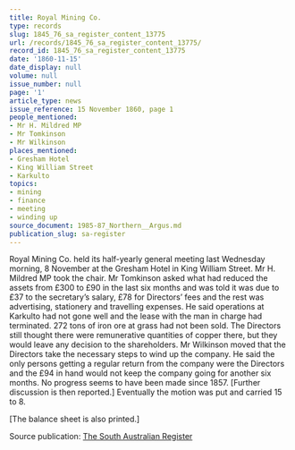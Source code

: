 ```yaml
---
title: Royal Mining Co.
type: records
slug: 1845_76_sa_register_content_13775
url: /records/1845_76_sa_register_content_13775/
record_id: 1845_76_sa_register_content_13775
date: '1860-11-15'
date_display: null
volume: null
issue_number: null
page: '1'
article_type: news
issue_reference: 15 November 1860, page 1
people_mentioned:
- Mr H. Mildred MP
- Mr Tomkinson
- Mr Wilkinson
places_mentioned:
- Gresham Hotel
- King William Street
- Karkulto
topics:
- mining
- finance
- meeting
- winding up
source_document: 1985-87_Northern__Argus.md
publication_slug: sa-register
---
```


Royal Mining Co. held its half-yearly general meeting last Wednesday morning, 8 November at the Gresham Hotel in King William Street.  Mr H. Mildred MP took the chair.  Mr Tomkinson asked what had reduced the assets from £300 to £90 in the last six months and was told it was due to £37 to the secretary’s salary, £78 for Directors’ fees and the rest was advertising, stationery and travelling expenses.  He said operations at Karkulto had not gone well and the lease with the man in charge had terminated.  272 tons of iron ore at grass had not been sold.  The Directors still thought there were remunerative quantities of copper there, but they would leave any decision to the shareholders.  Mr Wilkinson moved that the Directors take the necessary steps to wind up the company.  He said the only persons getting a regular return from the company were the Directors and the £94 in hand would not keep the company going for another six months.  No progress seems to have been made since 1857.  [Further discussion is then reported.]  Eventually the motion was put and carried 15 to 8.

[The balance sheet is also printed.]

Source publication: [The South Australian Register](/publications/sa-register/)
